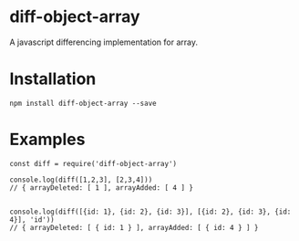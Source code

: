 # diff-object-array

A javascript differencing implementation for array.

# Installation

```
npm install diff-object-array --save
```

# Examples

```
const diff = require('diff-object-array')

console.log(diff([1,2,3], [2,3,4])) 
// { arrayDeleted: [ 1 ], arrayAdded: [ 4 ] }


console.log(diff([{id: 1}, {id: 2}, {id: 3}], [{id: 2}, {id: 3}, {id: 4}], 'id')) 
// { arrayDeleted: [ { id: 1 } ], arrayAdded: [ { id: 4 } ] }
```